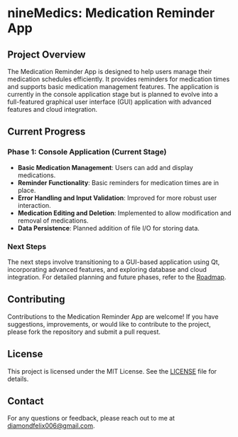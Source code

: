 # nineMedics: Medication Reminder App

## Project Overview

The Medication Reminder App is designed to help users manage their medication schedules efficiently. It provides reminders for medication times and supports basic medication management features. The application is currently in the console application stage but is planned to evolve into a full-featured graphical user interface (GUI) application with advanced features and cloud integration.

## Current Progress

### Phase 1: Console Application (Current Stage)
- **Basic Medication Management**: Users can add and display medications.
- **Reminder Functionality**: Basic reminders for medication times are in place.
- **Error Handling and Input Validation**: Improved for more robust user interaction.
- **Medication Editing and Deletion**: Implemented to allow modification and removal of medications.
- **Data Persistence**: Planned addition of file I/O for storing data.

### Next Steps

The next steps involve transitioning to a GUI-based application using Qt, incorporating advanced features, and exploring database and cloud integration. For detailed planning and future phases, refer to the [Roadmap](ROADMAP.md).

## Contributing

Contributions to the Medication Reminder App are welcome! If you have suggestions, improvements, or would like to contribute to the project, please fork the repository and submit a pull request.

## License

This project is licensed under the MIT License. See the [LICENSE](LICENSE) file for details.

## Contact

For any questions or feedback, please reach out to me at [diamondfelix006@gmail.com](mailto:diamondfelix006@gmail.com).
